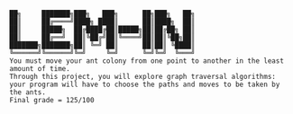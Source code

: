     ██╗     ███████╗███╗   ███╗      ██╗███╗   ██╗
    ██║     ██╔════╝████╗ ████║      ██║████╗  ██║
    ██║     █████╗  ██╔████╔██║█████╗██║██╔██╗ ██║
    ██║     ██╔══╝  ██║╚██╔╝██║╚════╝██║██║╚██╗██║
    ███████╗███████╗██║ ╚═╝ ██║      ██║██║ ╚████║
    ╚══════╝╚══════╝╚═╝     ╚═╝      ╚═╝╚═╝  ╚═══╝
	You must move your ant colony from one point to another in the least amount of time. 
	Through this project, you will explore graph traversal algorithms: 
	your program will have to choose the paths and moves to be taken by the ants.
	Final grade = 125/100
